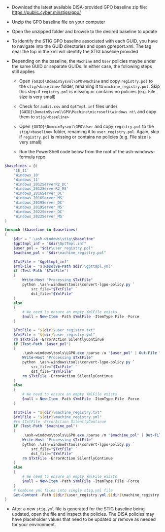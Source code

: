 - Download the latest available DISA-provided GPO baseline zip file: https://public.cyber.mil/stigs/gpo/

- Unzip the GPO baseline file on your computer

- Open the unzipped folder and browse to the desired baseline to update

- To identify the STIG GPO baseline associated with each GUID, you have to navigate into the GUID directories and open gpreport.xml. The <name> tag near the top in the xml will identify the STIG baseline provided

- Depending on the baseline, the `Machine` and `User` policies maybe under the same GUID or separate GUIDs.  In either case, the following steps still applies

  - Open `{GUID}\DomainSysvol\GPO\Machine` and copy `registry.pol` to the `stig/<baseline>` folder, renaming it to `machine_registry.pol`.  Skip this step if `registry.pol` is missing or contains no policies (e.g. File size is very small)

  - Check for `audit.csv` and `GptTmpl.inf` files under `{GUID}\DomainSysvol\GPO\Machine\microsoft\windows nt\` and copy them to `stig/<baseline>`

  - Open `{GUID}\DomainSysvol\GPO\User` and copy `registry.pol` to the `stig/<baseline>` folder, renaming it to `user_registry.pol`.  Again, skip if `registry.pol` is missing or contains no policies (e.g. File size is very small)

  - Run the PowerShell code below from the root of the ash-windows-formula repo

```powershell
$baselines = @(
    'IE_11'
    'Windows_10'
    'Windows_11'
    'Windows_2012ServerR2_DC'
    'Windows_2012ServerR2_MS'
    'Windows_2016Server_DC'
    'Windows_2016Server_MS'
    'Windows_2019Server_DC'
    'Windows_2019Server_MS'
    'Windows_2022Server_DC'
    'Windows_2022Server_MS'
)

foreach ($baseline in $baselines)
{
    $dir = ".\ash-windows\stig\$baseline"
    $gpttmpl_inf = "$dir\GptTmpl.inf"
    $user_pol = "$dir\user_registry.pol"
    $machine_pol = "$dir\machine_registry.pol"

    $TxtFile = "$gpttmpl_inf"
    $YmlFile = "$(Resolve-Path $dir)\gpttmpl.yml"
    if (Test-Path "$TxtFile")
    {
        Write-Host "Processing $TxtFile"
        python .\ash-windows\tools\convert-lgpo-policy.py `
            src_file="$TxtFile" `
            dst_file="$YmlFile"
    }
    else
    {
        # We need to ensure an empty YmlFile exists
        $null = New-Item -Path $YmlFile -ItemType File -Force
    }

    $TxtFile = "${dir}\user_registry.txt"
    $YmlFile = "${dir}\user_registry.yml"
    rm $TxtFile -ErrorAction SilentlyContinue
    if (Test-Path "$user_pol")
    {
        .\ash-windows\tools\LGPO.exe /parse /u "$user_pol" | Out-File "$TxtFile" -Encoding "ascii"
        Write-Host "Processing $TxtFile"
        python .\ash-windows\tools\convert-lgpo-policy.py `
            src_file="$TxtFile" `
            dst_file="$YmlFile"
        rm $TxtFile -ErrorAction SilentlyContinue
    }
    else
    {
        # We need to ensure an empty YmlFile exists
        $null = New-Item -Path $YmlFile -ItemType File -Force
    }

    $TxtFile = "${dir}\machine_registry.txt"
    $YmlFile = "${dir}\machine_registry.yml"
    #rm $TxtFile -ErrorAction SilentlyContinue
    if (Test-Path "$machine_pol")
    {
        .\ash-windows\tools\LGPO.exe /parse /m "$machine_pol" | Out-File "$TxtFile" -Encoding "ascii"
        Write-Host "Processing $TxtFile"
        python .\ash-windows\tools\convert-lgpo-policy.py `
            src_file="$TxtFile" `
            dst_file="$YmlFile"
        rm $TxtFile -ErrorAction SilentlyContinue
    }
    else
    {
        # We need to ensure an empty YmlFile exists
        $null = New-Item -Path $YmlFile -ItemType File -Force
    }
    # Combine yml files into single stig.yml file
    Get-Content -Path ${dir}\user_registry.yml,${dir}\machine_registry.yml,$dir\gpttmpl.yml | Set-Content -Path $dir\stig.yml
}
```

- After a new `stig.yml` file is generated for the STIG baseline being updated, open the file and inspect the policies.  The DISA policies may have placeholder values that need to be updated or remove as needed for your environment.
